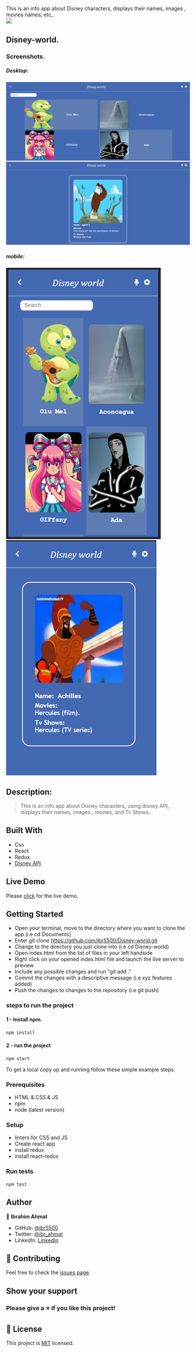 This is an info app about Disney characters, displays their names, images , movies names, etc,.  
![](https://img.shields.io/badge/Microverse-blueviolet)

## Disney-world.

### Screenshots.
##### Desktop:
<img src='./src/screenshots/screenshot3.png' />
<img src='./src/screenshots/screenshot4.png' />

##### mobile:
<img src='./src/screenshots/screenshot1.png' />
<img src='./src/screenshots/screenshot2.png' />


## Description:

> This is an info app about Disney characters, using disney API, displays their names, images , movies, and Tv Shows.

## Built With

- Css
- React
- Redux
- [Disney API](https://disneyapi.dev/).

## Live Demo

Please [click](https://disney-world.netlify.app/) for the live demo.

## Getting Started

- Open your terminal, move to the directory where you want to clone the app (i.e cd Documents)
- Enter git clone https://github.com/ibr5500/Disney-world.git
- Change to the directory you just clone into (i.e cd Disney-world)
- Open index.html from the list of files in your left handside
- Right click on your opened index.html file and launch the live server to preview
- Include any possible changes and run "git add ."
- Commit the changes with a descriptive message (i.e xyz features added)
- Push the changes to changes to the repository (i.e git push)

### steps to run the project

#### 1 - Install npm.

```
npm install
```

#### 2 - run the project

```
npm start
```

To get a local copy up and running follow these simple example steps.

### Prerequisites

- HTML & CSS & JS
- npm
- node (latest version)

### Setup

- linters for CSS and JS
- Create react app
- install redux
- install react-redux

### Run tests

```
npm test
```

## Author

👤 **Ibrahim Ahmat**

- GitHub: [@ibr5500](https://github.com/ibr5500)
- Twitter: [@ibr_ahmat](https://twitter.com/ibr_ahmat)
- LinkedIn: [LinkedIn](https://www.linkedin.com/in/ibrahim-ahmat-b5513b1a6/)

## 🤝 Contributing

Feel free to check the [issues page](../../issues/).

## Show your support

### Please give a ⭐️ if you like this project!

## 📝 License

This project is [MIT](./MIT.md) licensed.
